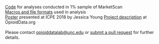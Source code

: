 [Code](OOH_Death_Code.sas) for analyses conducted in 1% sample of MarketScan<br>
[Macros and file formats](TransferDetails.docx) used in analysis<br>
[Poster](Young_OOHDeath_ICPE18_31JULY2018.pdf) presented at ICPE 2018 by Jessica Young
[Project description](https://www.opioiddata.org/studies/predicting-out-of-hospital-death/) at OpioidData.org
<br><br>
Please contact opioiddatalab@unc.edu or [submit a pull request](https://github.com/opioiddatalab/OutOfHospitalDeath/pulls) for further details.
